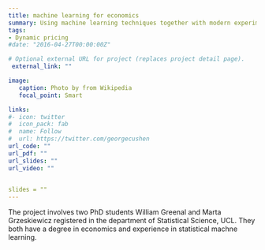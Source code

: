 ```yaml
---
title: machine learning for economics
summary: Using machine learning techniques together with modern experimentation strategies to model dynamic optimisation problems as faced by agents in economic models.
tags:
- Dynamic pricing
#date: "2016-04-27T00:00:00Z"

# Optional external URL for project (replaces project detail page).
 external_link: ""

image:
   caption: Photo by from Wikipedia
   focal_point: Smart

links:
#- icon: twitter
#  icon_pack: fab
#  name: Follow
#  url: https://twitter.com/georgecushen
url_code: ""
url_pdf: ""
url_slides: ""
url_video: ""

   
slides = ""   
---
```


The project involves two PhD students William Greenal and Marta Grzeskiewicz registered in the department of Statistical Science, UCL.  They both have a degree in economics and experience in statistical machne learning. 